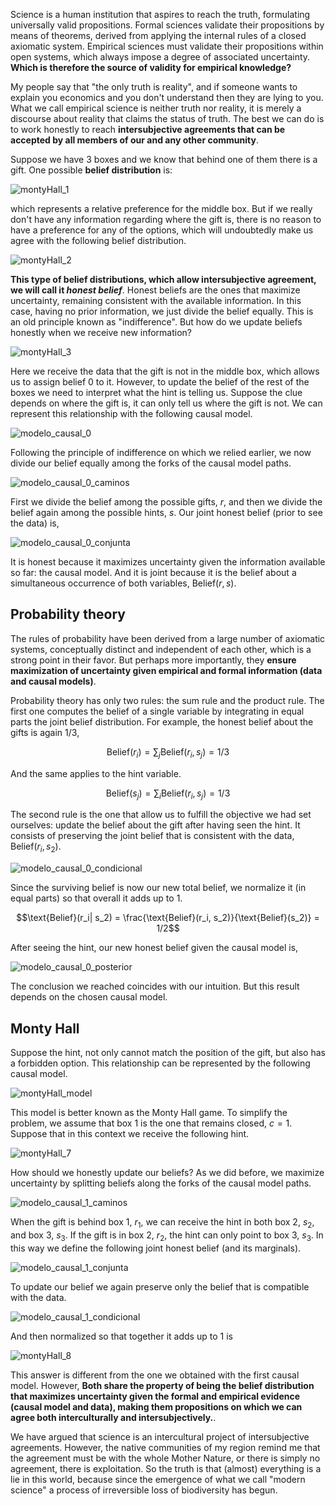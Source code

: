 Science is a human institution that aspires to reach the truth, formulating universally valid propositions.
Formal sciences validate their propositions by means of theorems, derived from applying the internal rules of a closed axiomatic system.
Empirical sciences must validate their propositions within open systems, which always impose a degree of associated uncertainty.
**Which is therefore the source of validity for empirical knowledge?**

My people say that "the only truth is reality", and if someone wants to explain you economics and you don't understand then they are lying to you.
What we call empirical science is neither truth nor reality, it is merely a discourse about reality that claims the status of truth.
The best we can do is to work honestly to reach **intersubjective agreements that can be accepted by all members of our and any other community**.

Suppose we have 3 boxes and we know that behind one of them there is a gift.
One possible **belief distribution** is:

![montyHall_1](./figures/montyHall_1.png)

which represents a relative preference for the middle box.
But if we really don't have any information regarding where the gift is, there is no reason to have a preference for any of the options, which will undoubtedly make us agree with the following belief distribution.

![montyHall_2](./figures/montyHall_2.png)

**This type of belief distributions, which allow intersubjective agreement, we will call it _honest belief_**.
Honest beliefs are the ones that maximize uncertainty, remaining consistent with the available information.
In this case, having no prior information, we just divide the belief equally.
This is an old principle known as "indifference".
But how do we update beliefs honestly when we receive new information?

![montyHall_3](./figures/montyHall_3.png)

Here we receive the data that the gift is not in the middle box, which allows us to assign belief 0 to it.
However, to update the belief of the rest of the boxes we need to interpret what the hint is telling us.
Suppose the clue depends on where the gift is, it can only tell us where the gift is not.
We can represent this relationship with the following causal model.

![modelo_causal_0](./figures/modelo_causal_0.png)

Following the principle of indifference on which we relied earlier, we now divide our belief equally among the forks of the causal model paths.

![modelo_causal_0_caminos](./figures/modelo_causal_0_caminos.png)

First we divide the belief among the possible gifts, $r$, and then we divide the belief again among the possible hints, $s$.
Our joint honest belief (prior to see the data) is, 

![modelo_causal_0_conjunta](./figures/modelo_causal_0_conjunta.png)

It is honest because it maximizes uncertainty given the information available so far: the causal model.
And it is joint because it is the belief about a simultaneous occurrence of both variables, $\text{Belief}(r,s)$.

## Probability theory

The rules of probability have been derived from a large number of axiomatic systems, conceptually distinct and independent of each other, which is a strong point in their favor.
But perhaps more importantly, they **ensure maximization of uncertainty given empirical and formal information (data and causal models)**.

Probability theory has only two rules: the sum rule and the product rule.
The first one computes the belief of a single variable by integrating in equal parts the joint belief distribution.
For example, the honest belief about the gifts is again 1/3,

$$\text{Belief}(r_i) = \sum_j \text{Belief}(r_i, s_j) = 1/3$$

And the same applies to the hint variable.

$$\text{Belief}(s_j) = \sum_i \text{Belief}(r_i, s_j) = 1/3$$

The second rule is the one that allow us to fulfill the objective we had set ourselves: update the belief about the gift after having seen the hint.
It consists of preserving the joint belief that is consistent with the data, $\text{Belief}(r_i, s_2)$.

![modelo_causal_0_condicional](./figures/modelo_causal_0_condicional.png)

Since the surviving belief is now our new total belief, we normalize it (in equal parts) so that overall it adds up to 1.

$$\text{Belief}(r_i| s_2) = \frac{\text{Belief}(r_i, s_2)}{\text{Belief}(s_2)} = 1/2$$

After seeing the hint, our new honest belief given the causal model is, 

![modelo_causal_0_posterior](./figures/modelo_causal_0_posterior.png)

The conclusion we reached coincides with our intuition.
But this result depends on the chosen causal model.

## Monty Hall

Suppose the hint, not only cannot match the position of the gift, but also has a forbidden option.
This relationship can be represented by the following causal model.

![montyHall_model](./figures/montyHall_model.png)

This model is better known as the Monty Hall game.
To simplify the problem, we assume that box 1 is the one that remains closed, $c=1$.
Suppose that in this context we receive the following hint.

![montyHall_7](./figures/montyHall_7.png)

How should we honestly update our beliefs?
As we did before, we maximize uncertainty by splitting beliefs along the forks of the causal model paths.

![modelo_causal_1_caminos](./figures/modelo_causal_1_caminos.png)

When the gift is behind box 1, $r_1$, we can receive the hint in both box 2, $s_2$, and box 3, $s_3$.
If the gift is in box 2, $r_2$, the hint can only point to box 3, $s_3$.
In this way we define the following joint honest belief (and its marginals).

![modelo_causal_1_conjunta](./figures/modelo_causal_1_conjunta.png)

To update our belief we again preserve only the belief that is compatible with the data.

![modelo_causal_1_condicional](./figures/modelo_causal_1_condicional.png)

And then normalized so that together it adds up to 1 is

![montyHall_8](./figures/montyHall_8.png)

This answer is different from the one we obtained with the first causal model.
However, **Both share the property of being the belief distribution that maximizes uncertainty given the formal and empirical evidence (causal model and data), making them propositions on which we can agree both interculturally and intersubjectively.**.

We have argued that science is an intercultural project of intersubjective agreements.
However, the native communities of my region remind me that the agreement must be with the whole Mother Nature, or there is simply no agreement, there is exploitation.
So the truth is that (almost) everything is a lie in this world, because since the emergence of what we call "modern science" a process of irreversible loss of biodiversity has begun.






































































